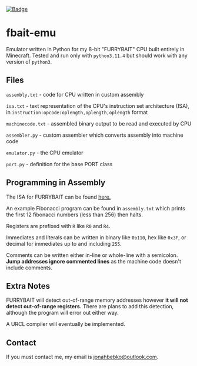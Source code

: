 [![Badge](https://img.shields.io/badge/link-996.icu-%23FF4D5B.svg?style=flat-square)](https://996.icu/#/en_US)

# fbait-emu
Emulator written in Python for my 8-bit "FURRYBAIT" CPU built entirely in Minecraft.
Tested and run only with `python3.11.4` but should work with any version of `python3`.

## Files
`assembly.txt` - code for CPU written in custom assembly

`isa.txt` - text representation of the CPU's instruction set architecture (ISA), in `instruction:opcode:oplength,oplength,oplength` format

`machinecode.txt` - assembled binary output to be read and executed by CPU

`assembler.py` - custom assembler which converts assembly into machine code

`emulator.py` - the CPU emulator

`port.py` - definition for the base PORT class

## Programming in Assembly

The ISA for FURRYBAIT can be found [here.](https://docs.google.com/spreadsheets/d/1BiFGfeyPMsWl56HnLYbaD-BoIZvfuITvZX8m75RIMmI/edit?usp=sharing)

An example Fibonacci program can be found in `assembly.txt` which prints the first 12 fibonacci numbers (less than 256) then halts.

Registers are prefixed with `R` like `R0` and `R4`.

Immediates and literals can be written in binary like `0b110`, hex like `0x3F`, or decimal for immediates up to and including `255`.

Comments can be written either in-line or whole-line with a semicolon. **Jump addresses ignore commented lines** as the machine code doesn't include comments.

## Extra Notes

FURRYBAIT will detect out-of-range memory addresses however **it will not detect out-of-range registers.** There are plans to add this detection, although the program will error out either way.

A URCL compiler will eventually be implemented.

## Contact

If you must contact me, my email is jonahbebko@outlook.com.
